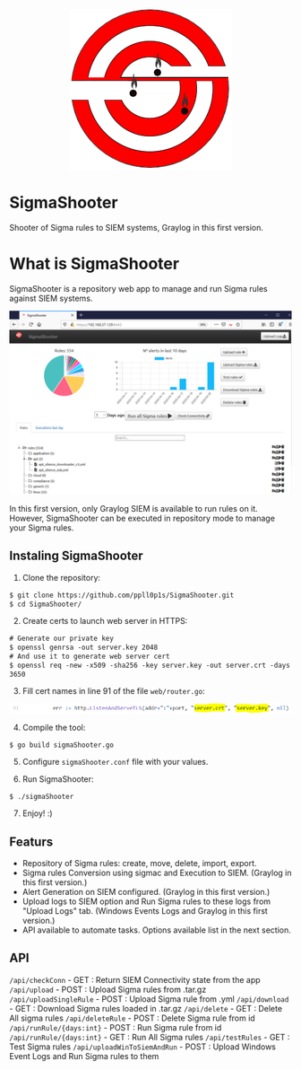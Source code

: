 <p align="center">
  <img src="./static/img/ss-logo.png">
</p>

# SigmaShooter

Shooter of Sigma rules to SIEM systems, Graylog in this first version.

# What is SigmaShooter

SigmaShooter is a repository web app to manage and run Sigma rules against SIEM systems. 

<p align="center">
  <img src="./static/img/ss-main.png">
</p>

In this first version, only Graylog SIEM is available to run rules on it. However, SigmaShooter can be executed in repository mode to manage your Sigma rules.

## Instaling SigmaShooter

1. Clone the repository:
```
$ git clone https://github.com/ppll0p1s/SigmaShooter.git
$ cd SigmaShooter/
```
2. Create certs to launch web server in HTTPS:
```
# Generate our private key
$ openssl genrsa -out server.key 2048
# And use it to generate web server cert
$ openssl req -new -x509 -sha256 -key server.key -out server.crt -days 3650
```
3. Fill cert names in line 91 of the file `web/router.go`:

<p align="center">
  <img src="./static/img/ss-router-certs.PNG">
</p>

4. Compile the tool:
```
$ go build sigmaShooter.go
```
5. Configure `sigmaShooter.conf` file with your values.

6. Run SigmaShooter:
```
$ ./sigmaShooter
```
7. Enjoy! :)

## Featurs

* Repository of Sigma rules: create, move, delete, import, export.
* Sigma rules Conversion using sigmac and Execution to SIEM. (Graylog in this first version.)
* Alert Generation on SIEM configured. (Graylog in this first version.)
* Upload logs to SIEM option and Run Sigma rules to these logs from "Upload Logs" tab. (Windows Events Logs and Graylog in this first version.)
* API available to automate tasks. Options available list in the next section.

## API

  `/api/checkConn`              - GET : Return SIEM Connectivity state from the app
  `/api/upload`                 - POST : Upload Sigma rules from .tar.gz
  `/api/uploadSingleRule`       - POST : Upload Sigma rule from .yml
  `/api/download`               - GET : Download Sigma rules loaded in .tar.gz
  `/api/delete`                 - GET : Delete All sigma rules
  `/api/deleteRule`             - POST : Delete Sigma rule from id
  `/api/runRule/{days:int}`     - POST : Run Sigma rule from id
  `/api/runRule/{days:int}`     - GET : Run All Sigma rules
  `/api/testRules`              - GET : Test Sigma rules
  `/api/uploadWinToSiemAndRun`  - POST : Upload Windows Event Logs and Run Sigma rules to them

